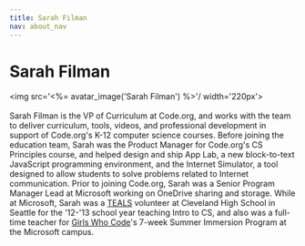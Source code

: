 ```yaml
---
title: Sarah Filman
nav: about_nav
---
```

# Sarah Filman

<img src='<%= avatar_image('Sarah Filman') %>'/ width='220px'>
<br/>
<br/>
Sarah Filman is the VP of Curriculum at Code.org, and works with the team to deliver curriculum, tools, videos, and professional development in support of Code.org's K-12 computer science courses. Before joining the education team, Sarah was the Product Manager for Code.org's CS Principles course, and helped design and ship App Lab, a new block-to-text JavaScript programming environment, and the Internet Simulator, a tool designed to allow students to solve problems related to Internet communication. Prior to joining Code.org, Sarah was a Senior Program Manager Lead at Microsoft working on OneDrive sharing and storage. While at Microsoft, Sarah was a [TEALS](https://www.tealsk12.org/) volunteer at Cleveland High School in Seattle for the '12-'13 school year teaching Intro to CS, and also was a full-time teacher for [Girls Who Code](http://girlswhocode.com/)'s 7-week Summer Immersion Program at the Microsoft campus.